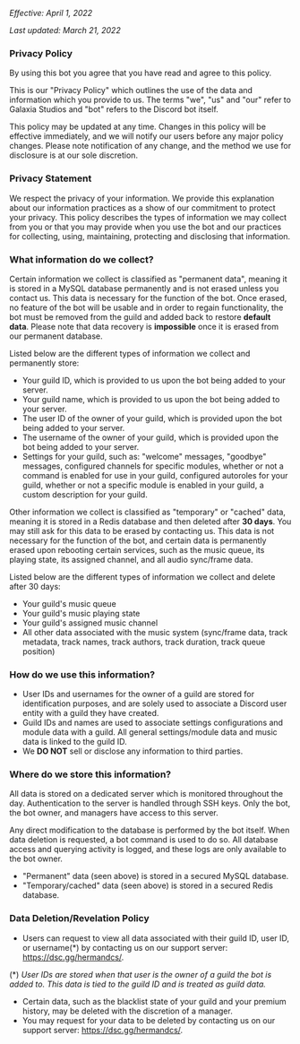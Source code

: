 *Effective: April 1, 2022*

*Last updated: March 21, 2022*
### Privacy Policy

By using this bot you agree that you have read and agree to this policy.

This is our "Privacy Policy" which outlines the use of the data and information which you provide to us. The terms "we", "us" and "our" refer to Galaxia Studios and "bot" refers to the Discord bot itself.

This policy may be updated at any time. Changes in this policy will be effective immediately, and we will notify our users before any major policy changes. Please note notification of any change, and the method we use for disclosure is at our sole discretion.

### Privacy Statement

We respect the privacy of your information. We provide this explanation about our information practices as a show of our commitment to protect your privacy. This policy describes the types of information we may collect from you or that you may provide when you use the bot and our practices for collecting, using, maintaining, protecting and disclosing that information.

### What information do we collect?

Certain information we collect is classified as "permanent data", meaning it is stored in a MySQL database permanently and is not erased unless you contact us. This data is necessary for the function of the bot. Once erased, no feature of the bot will be usable and in order to regain functionality, the bot must be removed from the guild and added back to restore __default data__. Please note that data recovery is **impossible** once it is erased from our permanent database.

Listed below are the different types of information we collect and permanently store:

- Your guild ID, which is provided to us upon the bot being added to your server.
- Your guild name, which is provided to us upon the bot being added to your server.
- The user ID of the owner of your guild, which is provided upon the bot being added to your server.
- The username of the owner of your guild, which is provided upon the bot being added to your server.
- Settings for your guild, such as: "welcome" messages, "goodbye" messages, configured channels for specific modules, whether or not a command is enabled for use in your guild, configured autoroles for your guild, whether or not a specific module is enabled in your guild, a custom description for your guild.

Other information we collect is classified as "temporary" or "cached" data, meaning it is stored in a Redis database and then deleted after **30 days**. You may still ask for this data to be erased by contacting us. This data is not necessary for the function of the bot, and certain data is permanently erased upon rebooting certain services, such as the music queue, its playing state, its assigned channel, and all audio sync/frame data.

Listed below are the different types of information we collect and delete after 30 days:

- Your guild's music queue
- Your guild's music playing state
- Your guild's assigned music channel
- All other data associated with the music system (sync/frame data, track metadata, track names, track authors, track duration, track queue position)

### How do we use this information?

- User IDs and usernames for the owner of a guild are stored for identification purposes, and are solely used to associate a Discord user entity with a guild they have created.
- Guild IDs and names are used to associate settings configurations and module data with a guild. All general settings/module data and music data is linked to the guild ID.
- We **DO NOT** sell or disclose any information to third parties.

### Where do we store this information?

All data is stored on a dedicated server which is monitored throughout the day. Authentication to the server is handled through SSH keys. Only the bot, the bot owner, and managers have access to this server.

Any direct modification to the database is performed by the bot itself. When data deletion is requested, a bot command is used to do so. All database access and querying activity is logged, and these logs are only available to the bot owner.

- "Permanent" data (seen above) is stored in a secured MySQL database.
- "Temporary/cached" data (seen above) is stored in a secured Redis database.

### Data Deletion/Revelation Policy

- Users can request to view all data associated with their guild ID, user ID, or username(*) by contacting us on our support server: https://dsc.gg/hermandcs/.

(*) *User IDs are stored when that user is the owner of a guild the bot is added to. This data is tied to the guild ID and is treated as guild data.*

- Certain data, such as the blacklist state of your guild and your premium history, may be deleted with the discretion of a manager.
- You may request for your data to be deleted by contacting us on our support server: https://dsc.gg/hermandcs/.
